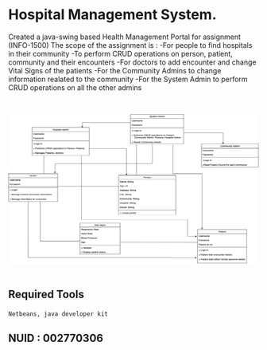 # Hospital Management System.

Created a java-swing based Health Management Portal for assignment (INFO-1500)
The scope of the assignment is :
-For people to find hospitals in their community
-To perform CRUD operations on person, patient, community and their encounters
-For doctors to add encounter and change Vital Signs of the patients
-For the Community Admins to change information realated to the community
-For the System Admin to perform CRUD operations on all the other admins

<br>

<img src="demo.jpeg" width="600" height="300"/><br><br>



## Required Tools
```
Netbeans, java developer kit
```


## NUID : 002770306

